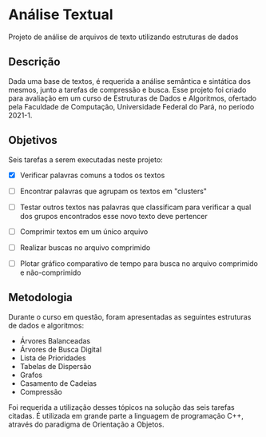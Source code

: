 # Análise Textual
Projeto de análise de arquivos de texto utilizando estruturas de dados

## Descrição
Dada uma base de textos, é requerida a análise semântica e sintática dos mesmos, junto a tarefas de compressão e busca. Esse projeto foi criado para avaliação em um curso de Estruturas de Dados e Algoritmos, ofertado pela Faculdade de Computação, Universidade Federal do Pará, no período 2021-1.

## Objetivos

Seis tarefas a serem executadas neste projeto:

- [x] Verificar palavras comuns a todos os textos

- [ ] Encontrar palavras que agrupam os textos em "clusters"

- [ ] Testar outros textos nas palavras que classificam para verificar a qual dos grupos encontrados esse novo texto deve pertencer

- [ ] Comprimir textos em um único arquivo

- [ ] Realizar buscas no arquivo comprimido

- [ ] Plotar gráfico comparativo de tempo para busca no arquivo comprimido e não-comprimido

## Metodologia

Durante o curso em questão, foram apresentadas as seguintes estruturas de dados e algoritmos:

- Árvores Balanceadas
- Árvores de Busca Digital
- Lista de Prioridades
- Tabelas de Dispersão
- Grafos
- Casamento de Cadeias
- Compressão

Foi requerida a utilização desses tópicos na solução das seis tarefas citadas. É utilizada em grande parte a linguagem de programação C++, através do paradigma de Orientação a Objetos.
